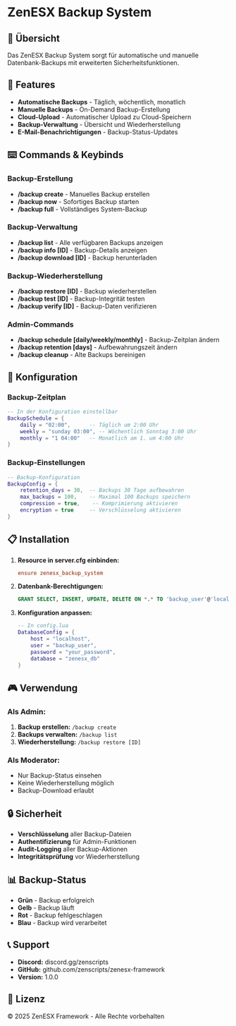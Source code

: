# ZenESX Backup System

## 🎯 Übersicht
Das ZenESX Backup System sorgt für automatische und manuelle Datenbank-Backups mit erweiterten Sicherheitsfunktionen.

## 🚀 Features
- **Automatische Backups** - Täglich, wöchentlich, monatlich
- **Manuelle Backups** - On-Demand Backup-Erstellung
- **Cloud-Upload** - Automatischer Upload zu Cloud-Speichern
- **Backup-Verwaltung** - Übersicht und Wiederherstellung
- **E-Mail-Benachrichtigungen** - Backup-Status-Updates

## ⌨️ Commands & Keybinds

### **Backup-Erstellung**
- **/backup create** - Manuelles Backup erstellen
- **/backup now** - Sofortiges Backup starten
- **/backup full** - Vollständiges System-Backup

### **Backup-Verwaltung**
- **/backup list** - Alle verfügbaren Backups anzeigen
- **/backup info [ID]** - Backup-Details anzeigen
- **/backup download [ID]** - Backup herunterladen

### **Backup-Wiederherstellung**
- **/backup restore [ID]** - Backup wiederherstellen
- **/backup test [ID]** - Backup-Integrität testen
- **/backup verify [ID]** - Backup-Daten verifizieren

### **Admin-Commands**
- **/backup schedule [daily/weekly/monthly]** - Backup-Zeitplan ändern
- **/backup retention [days]** - Aufbewahrungszeit ändern
- **/backup cleanup** - Alte Backups bereinigen

## 🔧 Konfiguration

### **Backup-Zeitplan**
```lua
-- In der Konfiguration einstellbar
BackupSchedule = {
    daily = "02:00",      -- Täglich um 2:00 Uhr
    weekly = "sunday 03:00", -- Wöchentlich Sonntag 3:00 Uhr
    monthly = "1 04:00"   -- Monatlich am 1. um 4:00 Uhr
}
```

### **Backup-Einstellungen**
```lua
-- Backup-Konfiguration
BackupConfig = {
    retention_days = 30,  -- Backups 30 Tage aufbewahren
    max_backups = 100,    -- Maximal 100 Backups speichern
    compression = true,    -- Komprimierung aktivieren
    encryption = true     -- Verschlüsselung aktivieren
}
```

## 📋 Installation
1. **Resource in server.cfg einbinden:**
   ```cfg
   ensure zenesx_backup_system
   ```

2. **Datenbank-Berechtigungen:**
   ```sql
   GRANT SELECT, INSERT, UPDATE, DELETE ON *.* TO 'backup_user'@'localhost';
   ```

3. **Konfiguration anpassen:**
   ```lua
   -- In config.lua
   DatabaseConfig = {
       host = "localhost",
       user = "backup_user",
       password = "your_password",
       database = "zenesx_db"
   }
   ```

## 🎮 Verwendung

### **Als Admin:**
1. **Backup erstellen:** `/backup create`
2. **Backups verwalten:** `/backup list`
3. **Wiederherstellung:** `/backup restore [ID]`

### **Als Moderator:**
- Nur Backup-Status einsehen
- Keine Wiederherstellung möglich
- Backup-Download erlaubt

## 🔒 Sicherheit
- **Verschlüsselung** aller Backup-Dateien
- **Authentifizierung** für Admin-Funktionen
- **Audit-Logging** aller Backup-Aktionen
- **Integritätsprüfung** vor Wiederherstellung

## 📊 Backup-Status
- **Grün** - Backup erfolgreich
- **Gelb** - Backup läuft
- **Rot** - Backup fehlgeschlagen
- **Blau** - Backup wird verarbeitet

## 📞 Support
- **Discord:** discord.gg/zenscripts
- **GitHub:** github.com/zenscripts/zenesx-framework
- **Version:** 1.0.0

## 📄 Lizenz
© 2025 ZenESX Framework - Alle Rechte vorbehalten
